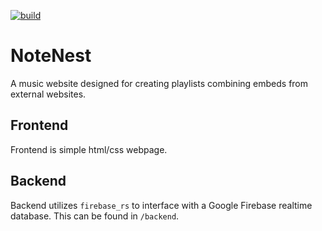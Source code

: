 [![build](https://github.com/logancammish/NoteNest/actions/workflows/rust.yml/badge.svg)](https://github.com/logancammish/NoteNest/actions/workflows/rust.yml)

# NoteNest
A music website designed for creating playlists combining embeds from external websites.

## Frontend
Frontend is simple html/css webpage.
## Backend
Backend utilizes `firebase_rs` to interface with a Google Firebase realtime database. This can be found in `/backend`.
